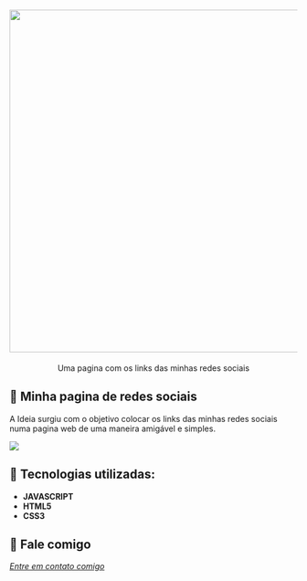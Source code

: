 
<h1 align="center">
    <img width="600" src="assets/js.png" />
</h1>


<p align="center">
Uma pagina com os links das minhas redes sociais
</p>

📌 Minha pagina de redes sociais
------------------
A Ideia surgiu com o objetivo colocar os links das minhas redes sociais numa pagina web de uma maneira amigável e simples. 



<img src="assets/pendulo.png" >


🔧 Tecnologias utilizadas:
------------------

- <strong>JAVASCRIPT</strong>
- <strong>HTML5</strong>
- <strong>CSS3</strong>

💬 Fale comigo
------------------
[*Entre em contato comigo*](https://www.linkedin.com/in/ivo-baptista-3712144/)
















